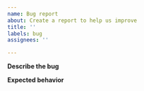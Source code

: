 ```yaml
---
name: Bug report
about: Create a report to help us improve
title: ''
labels: bug
assignees: ''

---
```


**Describe the bug**
<!--A clear and concise description of what the bug is.-->

**Expected behavior**
<!--A clear and concise description of what you expected to happen.-->
